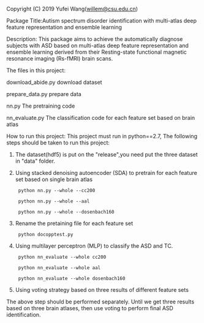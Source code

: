 Copyright (C) 2019 Yufei Wang(willem@csu.edu.cn)

Package Title:Autism spectrum disorder identification with multi-atlas deep feature representation and ensemble learning

Description: This package aims to achieve the automatically diagnose subjects with ASD based on multi-atlas deep feature representation and ensemble learning derived from their Resting-state functional magnetic resonance imaging (Rs-fMRI) brain scans.

The files in this project:

download_abide.py   download dataset

prepare_data.py      prepare data

nn.py  The pretraining code

nn_evaluate.py The classification code for each feature set based on brain atlas


How to run this project:
This project must run in python==2.7, The following steps should be taken to run this project:
1. The dataset(hdf5) is put on the "release",you need put the three dataset in "data" folder.

2. Using stacked denoising autoencoder (SDA) to pretrain for each feature set based on single brain atlas

        python nn.py --whole --cc200
  
        python nn.py --whole --aal
  
        python nn.py --whole --dosenbach160
 
3. Rename the pretaining file for each feature set

        python docopptest.py
  
4. Using multilayer perceptron (MLP) to classify the ASD and TC.

        python nn_evaluate --whole cc200
 
        python nn_evaluate --whole aal
 
        python nn_evaluate --whole dosenbach160
 
 6. Using voting strategy based on three results of different feature sets
 

The above step should be performed separately. Until we get three results based on three brain atlases, then use voting to perform final ASD identification.
